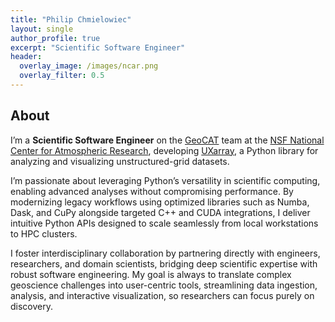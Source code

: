 ```yaml
---
title: "Philip Chmielowiec"
layout: single
author_profile: true
excerpt: "Scientific Software Engineer"
header:
  overlay_image: /images/ncar.png
  overlay_filter: 0.5
---
```


## About

I’m a **Scientific Software Engineer** on the [GeoCAT](https://geocat.ucar.edu/) team at the [NSF National Center for Atmospheric Research](https://ncar.ucar.edu/), developing [UXarray](https://github.com/UXARRAY/uxarray), a Python library for analyzing and visualizing unstructured-grid datasets.

I’m passionate about leveraging Python’s versatility in scientific computing, enabling advanced analyses without compromising performance. By modernizing legacy workflows using optimized libraries such as Numba, Dask, and CuPy alongside targeted C++ and CUDA integrations, I deliver intuitive Python APIs designed to scale seamlessly from local workstations to HPC clusters.

I foster interdisciplinary collaboration by partnering directly with engineers, researchers, and domain scientists, bridging deep scientific expertise with robust software engineering. My goal is always to translate complex geoscience challenges into user-centric tools, streamlining data ingestion, analysis, and interactive visualization, so researchers can focus purely on discovery.



